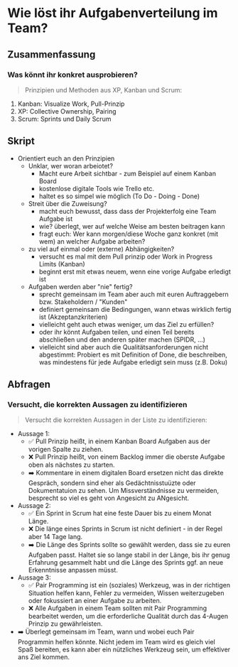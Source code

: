 # Wie löst ihr Aufgabenverteilung im Team?

## Zusammenfassung

### Was könnt ihr konkret ausprobieren?

> Prinzipien und Methoden aus XP, Kanban und Scrum:

1. Kanban: Visualize Work, Pull-Prinzip
2. XP: Collective Ownership, Pairing
3. Scrum: Sprints und Daily Scrum

## Skript

- Orientiert euch an den Prinzipien
  - Unklar, wer woran arbeiotet?
    - Macht eure Arbeit sichtbar - zum Beispiel auf einem Kanban Board
    - kostenlose digitale Tools wie Trello etc.
    - haltet es so simpel wie möglich (To Do - Doing - Done)
  - Streit über die Zuweisung?
    - macht euch bewusst, dass dass der Projekterfolg eine Team Aufgabe ist
    - wie? überlegt, wer auf welche Weise am besten beitragen kann
    - fragt euch: Wer kann morgen/diese Woche ganz konkret (mit wem) an welcher Aufgabe arbeiten?
  - zu viel auf einmal oder (externe) Abhängigkeiten?
    - versucht es mal mit dem Pull prinzip oder Work in Progress Limits (Kanban)
    - beginnt erst mit etwas neuem, wenn eine vorige Aufgabe erledigt ist
  - Aufgaben werden aber "nie" fertig?
    - sprecht gemeinsam im Team aber auch mit euren Auftraggebern bzw. Stakeholdern / "Kunden"
    - definiert gemeinsam die Bedingungen, wann etwas wirklich fertig ist (Akzeptanzkriterien)
    - vielleicht geht auch etwas weniger, um das Ziel zu erfüllen?
    - oder ihr könnt Aufgaben teilen, und einen Teil bereits abschließen und den anderen später machen (SPIDR, ...)
    - vielleicht sind aber auch die Qualitätsanforderungen nicht abgestimmt: Probiert es mit Definition of Done, die beschreiben, was mindestens für jede Aufgabe erledigt sein muss (z.B. Doku)

## Abfragen

### Versucht, die korrekten Aussagen zu identifizieren

> Versucht die korrekten Aussagen in der Liste zu identifizieren:

- Aussage 1:
  - ✅ Pull Prinzip heißt, in einem Kanban Board Aufgaben aus der vorigen Spalte zu ziehen.
  - ❌ Pull Prinzip heißt, von einem Backlog immer die oberste Aufgabe oben als nächstes zu starten.
  - ➡️ Kommentare in einem digitalen Board ersetzen nicht das direkte Gespräch, sondern sind eher als Gedächtnisstuüzte oder Dokumentatuion zu sehen. Um Missverständnisse zu vermeiden, besprecht so viel es geht von Angesicht zu ANgesicht.
- Aussage 2:
  - ✅ Ein Sprint in Scrum hat eine feste Dauer bis zu einem Monat Länge.
  - ❌ Die länge eines Sprints in Scrum ist nicht definiert - in der Regel aber 14 Tage lang.
  - ➡️ Die Länge des Sprints sollte so gewählt werden, dass sie zu euren Aufgaben passt. Haltet sie so lange stabil in der Länge, bis ihr genug Erfahrung gesammelt habt und die Länge des Sprints ggf. an neue Erkenntnisse anpassen müsst.
- Aussage 3:
  - ✅ Pair Programming ist ein (soziales) Werkzeug, was in der richtigen Situation helfen kann, Fehler zu vermeiden, Wissen weiterzugeben oder fokussiert an einer Aufgabe zu arbeiten.
  - ❌ Alle Aufgaben in einem Team sollten mit Pair Programming bearbeitet werden, um die erforderliche Qualität durch das 4-Augen Prinzip zu gewährleisten.
- ➡️ Überlegt gemeinsam im Team, wann und wobei euch Pair Programmin helfen könnte. Nicht jedem im Team wird es gleich viel Spaß bereiten, es kann aber ein nützliches Werkzeug sein, um effektiver ans Ziel kommen.
